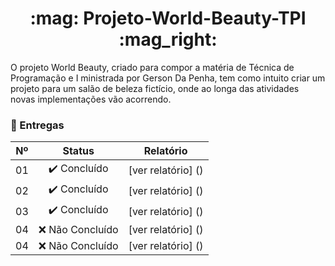 <h1 id="topo" align="center">:mag: Projeto-World-Beauty-TPI
 :mag_right: </h1>

O projeto World Beauty, criado para compor a matéria de Técnica de Programação e I ministrada por Gerson Da Penha, tem como intuito criar um projeto para um salão de beleza fictício, onde ao longa das atividades novas implementações vão acorrendo. 


### 🏁 Entregas 

| Nº | Status | Relatório |
|:--:|:------------:|:----------:|
| 01 | ✔️ Concluído | [ver relatório] () |
| 02 | ✔️ Concluído | [ver relatório] () |
| 03 | ✔️ Concluído | [ver relatório] () |
| 04 | ❌ Não Concluído | [ver relatório] () |
| 04 | ❌ Não Concluído | [ver relatório] () |
